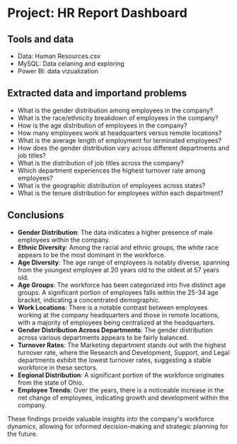 # Project: HR Report Dashboard

## Tools and data

- Data: Human Resources.csv
- MySQL: Data celaning and exploring 
- Power BI: data vizualization

## Extracted data and importand problems

- What is the gender distribution among employees in the company?
- What is the race/ethnicity breakdown of employees in the company?
- How is the age distribution of employees in the company?
- How many employees work at headquarters versus remote locations?
- What is the average length of employment for terminated employees?
- How does the gender distribution vary across different departments and job titles?
- What is the distribution of job titles across the company?
- Which department experiences the highest turnover rate among employees?
- What is the geographic distribution of employees across states?
- What is the tenure distribution for employees within each department?

## Conclusions

- **Gender Distribution**: The data indicates a higher presence of male employees within the company.
- **Ethnic Diversity**: Among the racial and ethnic groups, the white race appears to be the most dominant in the workforce.
- **Age Diversity**: The age range of employees is notably diverse, spanning from the youngest employee at 20 years old to the oldest at 57 years old.
- **Age Groups**: The workforce has been categorized into five distinct age groups. A significant portion of employees falls within the 25-34 age bracket, indicating a concentrated demographic.
- **Work Locations**: There is a notable contrast between employees working at the company headquarters and those in remote locations, with a majority of employees being centralized at the headquarters.
- **Gender Distribution Across Departments**: The gender distribution across various departments appears to be fairly balanced.
- **Turnover Rates**: The Marketing department stands out with the highest turnover rate, where the Research and Development, Support, and Legal departments exhibit the lowest turnover rates, suggesting a stable workforce in these sectors.
- **Eegional Distribution**: A significant portion of the workforce originates from the state of Ohio.
- **Employee Trends**: Over the years, there is a noticeable increase in the net change of employees, indicating growth and development within the company.

These findings provide valuable insights into the company's workforce dynamics, allowing for informed decision-making and strategic planning for the future.

